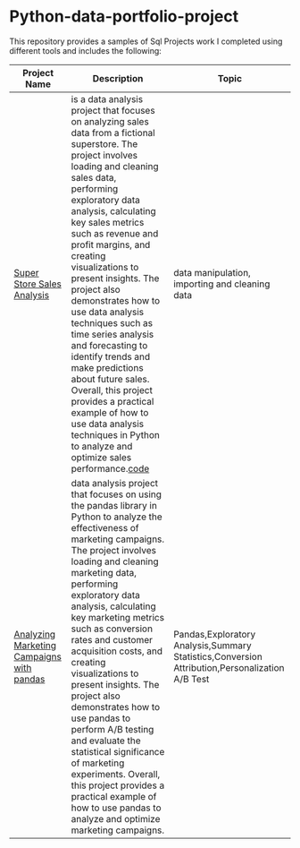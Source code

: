 # Python-data-portfolio-project
This repository provides a samples of Sql Projects work I completed using different tools and includes the following:

Project Name   | Description    |  Topic
---------------| -------------  | ------------------
[Super Store Sales Analysis](https://github.com/FemiTheAnalyst/Data-Projects#super-store-sales-analysis)  | is a data analysis project that focuses on analyzing sales data from a fictional superstore. The project involves loading and cleaning sales data, performing exploratory data analysis, calculating key sales metrics such as revenue and profit margins, and creating visualizations to present insights. The project also demonstrates how to use data analysis techniques such as time series analysis and forecasting to identify trends and make predictions about future sales. Overall, this project provides a practical example of how to use data analysis techniques in Python to analyze and optimize sales performance.[code](https://github.com/FemiTheAnalyst/Data-Projects/blob/main/Sales_Analysis/Superstore%20Sales%20Analysis.ipynb) | data manipulation, importing and cleaning data 
[Analyzing Marketing Campaigns with pandas](https://github.com/FemiTheAnalyst/Data-Projects#analyzing-marketing-campaigns-with-pandas)  | data analysis project that focuses on using the pandas library in Python to analyze the effectiveness of marketing campaigns. The project involves loading and cleaning marketing data, performing exploratory data analysis, calculating key marketing metrics such as conversion rates and customer acquisition costs, and creating visualizations to present insights. The project also demonstrates how to use pandas to perform A/B testing and evaluate the statistical significance of marketing experiments. Overall, this project provides a practical example of how to use pandas to analyze and optimize marketing campaigns.| Pandas,Exploratory Analysis,Summary Statistics,Conversion Attribution,Personalization A/B Test
